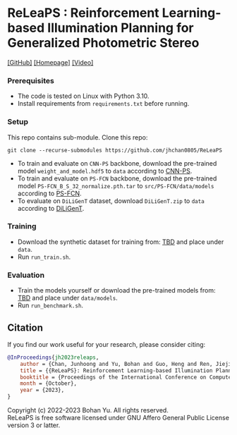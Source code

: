 # ReLeaPS : Reinforcement Learning-based Illumination Planning for Generalized Photometric Stereo
[\[GitHub\]](https://github.com/jhchan0805/ReLeaPS)
[\[Homepage\]](https://jhchan0805.github.io/ReLeaPS)
[\[Video\]](https://youtu.be/Tj0t19EUoUA)

### Prerequisites
  * The code is tested on Linux with Python 3.10.
  * Install requirements from `requirements.txt` before running.

### Setup
This repo contains sub-module. Clone this repo:
```
git clone --recurse-submodules https://github.com/jhchan0805/ReLeaPS
```
  
  * To train and evaluate on `CNN-PS` backbone, download the pre-trained model `weight_and_model.hdf5` to `data` according to [CNN-PS][1].
  * To train and evaluate on `PS-FCN` backbone, download the pre-trained model `PS-FCN_B_S_32_normalize.pth.tar` to `src/PS-FCN/data/models` according to [PS-FCN][2].
  * To evaluate on `DiLiGenT` dataset, download `DiLiGenT.zip` to `data` according to [DiLiGenT][3].
  
[1]: https://github.com/satoshi-ikehata/CNN-PS-ECCV2018
[2]: https://github.com/guanyingc/PS-FCN
[3]: https://sites.google.com/site/photometricstereodata/single

### Training
  * Download the synthetic dataset for training from: [TBD]() and place under `data`.
  * Run `run_train.sh`.

### Evaluation
  * Train the models yourself or download the pre-trained models from: [TBD]() and place under `data/models`.
  * Run `run_benchmark.sh`.

## Citation
If you find our work useful for your research, please consider citing:
```BibTeX
@InProceedings{jh2023releaps,
    author = {Chan, Junhoong and Yu, Bohan and Guo, Heng and Ren, Jieji and Lu, Zongqing and Shi, Boxin},
    title = {{ReLeaPS}: Reinforcement Learning-based Illumination Planning for Generalized Photometric Stereo},
    booktitle = {Proceedings of the International Conference on Computer Vision (ICCV)},
    month = {October},
    year = {2023},
}
```

Copyright (c) 2022-2023 Bohan Yu. All rights reserved. \
ReLeaPS is free software licensed under GNU Affero General Public License version 3 or latter.

